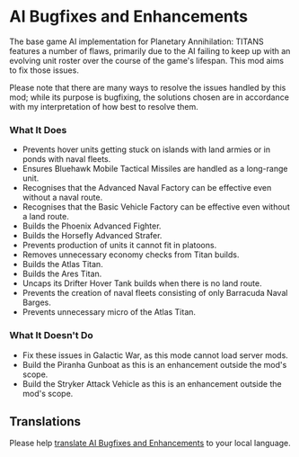 # AI Bugfixes and Enhancements

The base game AI implementation for Planetary Annihilation: TITANS features a number of flaws, primarily due to the AI failing to keep up with an evolving unit roster over the course of the game's lifespan. This mod aims to fix those issues.

Please note that there are many ways to resolve the issues handled by this mod; while its purpose is bugfixing, the solutions chosen are in accordance with my interpretation of how best to resolve them.

### What It Does

- Prevents hover units getting stuck on islands with land armies or in ponds with naval fleets.
- Ensures Bluehawk Mobile Tactical Missiles are handled as a long-range unit.
- Recognises that the Advanced Naval Factory can be effective even without a naval route.
- Recognises that the Basic Vehicle Factory can be effective even without a land route.
- Builds the Phoenix Advanced Fighter.
- Builds the Horsefly Advanced Strafer.
- Prevents production of units it cannot fit in platoons.
- Removes unnecessary economy checks from Titan builds.
- Builds the Atlas Titan.
- Builds the Ares Titan.
- Uncaps its Drifter Hover Tank builds when there is no land route.
- Prevents the creation of naval fleets consisting of only Barracuda Naval Barges.
- Prevents unnecessary micro of the Atlas Titan.

### What It Doesn't Do

- Fix these issues in Galactic War, as this mode cannot load server mods.
- Build the Piranha Gunboat as this is an enhancement outside the mod's scope.
- Build the Stryker Attack Vehicle as this is an enhancement outside the mod's scope.

## Translations

Please help [translate AI Bugfixes and Enhancements](https://poeditor.com/join/project/wHanBb08ma) to your local language.
